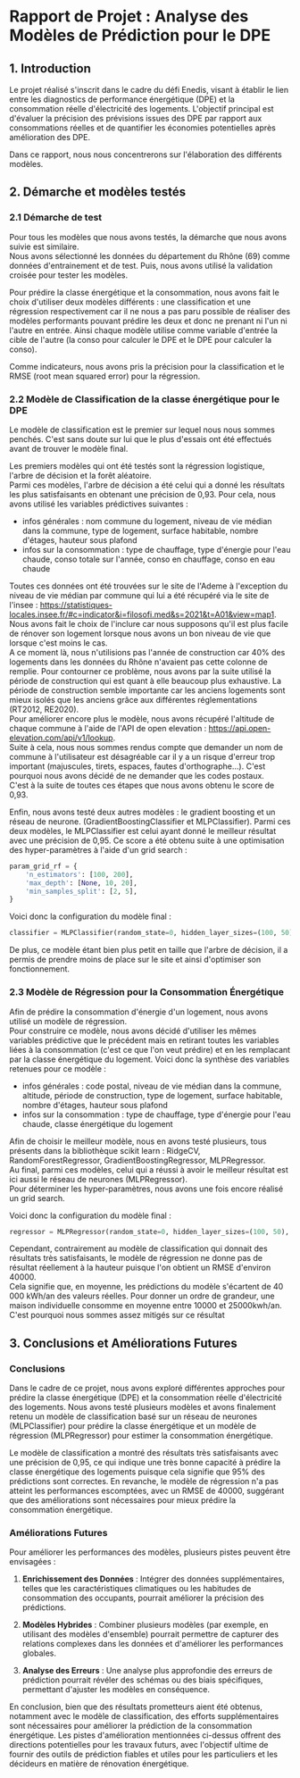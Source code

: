# Rapport de Projet : Analyse des Modèles de Prédiction pour le DPE
## 1. Introduction
Le projet réalisé s'inscrit dans le cadre du défi Enedis, visant à établir le lien entre les diagnostics de performance énergétique (DPE) et la consommation réelle d'électricité des logements. L'objectif principal est d'évaluer la précision des prévisions issues des DPE par rapport aux consommations réelles et de quantifier les économies potentielles après amélioration des DPE.  

Dans ce rapport, nous nous concentrerons sur l'élaboration des différents modèles.


## 2. Démarche et modèles testés
### 2.1 Démarche de test
Pour tous les modèles que nous avons testés, la démarche que nous avons suivie est similaire.  
Nous avons sélectionné les données du département du Rhône (69) comme données d'entrainement et de test. Puis, nous avons utilisé la validation croisée pour tester les modèles.  

Pour prédire la classe énergétique et la consommation, nous avons fait le choix d'utiliser deux modèles différents : une classification et une régression respectivement car il ne nous a pas paru possible de réaliser des modèles performants pouvant prédire les deux et donc ne prenant ni l'un ni l'autre en entrée.  Ainsi chaque modèle utilise comme variable d'entrée la cible de l'autre (la conso pour calculer le DPE et le DPE pour calculer la conso).

Comme indicateurs, nous avons pris la précision pour la classification et le RMSE (root mean squared error) pour la régression.


### 2.2 Modèle de Classification de la classe énergétique pour le DPE
Le modèle de classification est le premier sur lequel nous nous sommes penchés. C'est sans doute sur lui que le plus d'essais ont été effectués avant de trouver le modèle final.  

Les premiers modèles qui ont été testés sont la régression logistique, l'arbre de décision et la forêt aléatoire.  
Parmi ces modèles, l'arbre de décision a été celui qui a donné les résultats les plus satisfaisants en obtenant une précision de 0,93.
Pour cela, nous avons utilisé les variables prédictives suivantes :
- infos générales : nom commune du logement, niveau de vie médian dans la commune, type de logement, surface habitable, nombre d'étages, hauteur sous plafond
- infos sur la consommation : type de chauffage, type d'énergie pour l'eau chaude, conso totale sur l'année, conso en chauffage, conso en eau chaude  

Toutes ces données ont été trouvées sur le site de l'Ademe à l'exception du niveau de vie médian par commune qui lui a été récupéré via le site de l'insee : https://statistiques-locales.insee.fr/#c=indicator&i=filosofi.med&s=2021&t=A01&view=map1. Nous avons fait le choix de l'inclure car nous supposons qu'il est plus facile de rénover son logement lorsque nous avons un bon niveau de vie que lorsque c'est moins le cas.  
A ce moment là, nous n'utilisions pas l'année de construction car 40% des logements dans les données du Rhône n'avaient pas cette colonne de remplie. Pour contourner ce problème, nous avons par la suite utilisé la période de construction qui est quant à elle beaucoup plus exhaustive. La période de construction semble importante car les anciens logements sont mieux isolés que les anciens grâce aux différentes réglementations (RT2012, RE2020).  
Pour améliorer encore plus le modèle, nous avons récupéré l'altitude de chaque commune à l'aide de l'API de open elevation : https://api.open-elevation.com/api/v1/lookup.  
Suite à cela, nous nous sommes rendus compte que demander un nom de commune à l'utilisateur est désagréable  car il y a un risque d'erreur trop important (majuscules, tirets, espaces, fautes d'orthographe...). C'est pourquoi nous avons décidé de ne demander que les codes postaux.  
C'est à la suite de toutes ces étapes que nous avons obtenu le score de 0,93.

Enfin, nous avons testé deux autres modèles : le gradient boosting et un réseau de neurone. (GradientBoostingClassifier et MLPClassifier).
Parmi ces deux modèles, le MLPClassifier est celui ayant donné le meilleur résultat avec une précision de 0,95. Ce score a été obtenu suite à une optimisation des hyper-paramètres à l'aide d'un grid search :
```python
param_grid_rf = {
    'n_estimators': [100, 200],
    'max_depth': [None, 10, 20],
    'min_samples_split': [2, 5],
}
```
Voici donc la configuration du modèle final :
```python
classifier = MLPClassifier(random_state=0, hidden_layer_sizes=(100, 50), learning_rate_init=0.001, max_iter=300, tol=0.0001)
```
De plus, ce modèle étant bien plus petit en taille que l'arbre de décision, il a permis de prendre moins de place sur le site et ainsi d'optimiser son fonctionnement. 


### 2.3 Modèle de Régression pour la Consommation Énergétique
Afin de prédire la consommation d'énergie d'un logement, nous avons utilisé un modèle de régression.  
Pour construire ce modèle, nous avons décidé d'utiliser les mêmes variables prédictive que le précédent mais en retirant toutes les variables liées à la consommation (c'est ce que l'on veut prédire) et en les remplacant par la classe énergétique du logement. Voici donc la synthèse des variables retenues pour ce modèle :
- infos générales : code postal, niveau de vie médian dans la commune, altitude, période de construction, type de logement, surface habitable, nombre d'étages, hauteur sous plafond
- infos sur la consommation : type de chauffage, type d'énergie pour l'eau chaude, classe énergétique du logement  

Afin de choisir le meilleur modèle, nous en avons testé plusieurs, tous présents dans la bibliothèque scikit learn : RidgeCV, RandomForestRegressor, GradientBoostingRegressor, MLPRegressor.  
Au final, parmi ces modèles, celui qui a réussi à avoir le meilleur résultat est ici aussi le réseau de neurones (MLPRegressor).   
Pour déterminer les hyper-paramètres, nous avons une fois encore réalisé un grid search.

Voici donc la configuration du modèle final :
```python
regressor = MLPRegressor(random_state=0, hidden_layer_sizes=(100, 50), learning_rate_init=0.001, max_iter=300, tol=0.0001)
```  

Cependant, contrairement au modèle de classification qui donnait des résultats très satisfaisants, le modèle de régression ne donne pas de résultat réellement à la hauteur puisque l'on obtient un RMSE d'environ 40000.  
Cela signifie que, en moyenne, les prédictions du modèle s'écartent de 40 000 kWh/an des valeurs réelles. Pour donner un ordre de grandeur, une maison individuelle consomme en moyenne entre 10000 et 25000kwh/an. C'est pourquoi nous sommes assez mitigés sur ce résultat


## 3. Conclusions et Améliorations Futures
### Conclusions
Dans le cadre de ce projet, nous avons exploré différentes approches pour prédire la classe énergétique (DPE) et la consommation réelle d'électricité des logements. Nous avons testé plusieurs modèles et avons finalement retenu un modèle de classification basé sur un réseau de neurones (MLPClassifier) pour prédire la classe énergétique et un modèle de régression (MLPRegressor) pour estimer la consommation énergétique.  

Le modèle de classification a montré des résultats très satisfaisants avec une précision de 0,95, ce qui indique une très bonne capacité à prédire la classe énergétique des logements puisque cela signifie que 95% des prédictions sont correctes. En revanche, le modèle de régression n'a pas atteint les performances escomptées, avec un RMSE de 40000, suggérant que des améliorations sont nécessaires pour mieux prédire la consommation énergétique.  


### Améliorations Futures
Pour améliorer les performances des modèles, plusieurs pistes peuvent être envisagées :

1. **Enrichissement des Données** : Intégrer des données supplémentaires, telles que les caractéristiques climatiques ou les habitudes de consommation des occupants, pourrait améliorer la précision des prédictions.

2. **Modèles Hybrides** : Combiner plusieurs modèles (par exemple, en utilisant des modèles d'ensemble) pourrait permettre de capturer des relations complexes dans les données et d'améliorer les performances globales.

3. **Analyse des Erreurs** : Une analyse plus approfondie des erreurs de prédiction pourrait révéler des schémas ou des biais spécifiques, permettant d'ajuster les modèles en conséquence.

En conclusion, bien que des résultats prometteurs aient été obtenus, notamment avec le modèle de classification, des efforts supplémentaires sont nécessaires pour améliorer la prédiction de la consommation énergétique. Les pistes d'amélioration mentionnées ci-dessus offrent des directions potentielles pour les travaux futurs, avec l'objectif ultime de fournir des outils de prédiction fiables et utiles pour les particuliers et les décideurs en matière de rénovation énergétique.